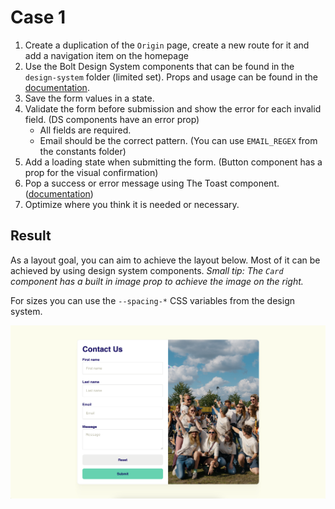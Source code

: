 # Case 1

1. Create a duplication of the `Origin` page, create a new route for it and add a navigation item on the homepage
2. Use the Bolt Design System components that can be found in the `design-system` folder (limited set). Props and usage can be found in the [documentation](https://rebranding.design-system.boltenergie.be).
3. Save the form values in a state.
4. Validate the form before submission and show the error for each invalid field. (DS components have an error prop)
   - All fields are required.
   - Email should be the correct pattern. (You can use `EMAIL_REGEX` from the constants folder)
5. Add a loading state when submitting the form. (Button component has a prop for the visual confirmation)
6. Pop a success or error message using The Toast component. ([documentation](https://rebranding.design-system.boltenergie.be/?path=/docs/components-toast--docs))
7. Optimize where you think it is needed or necessary.


## Result
As a layout goal, you can aim to achieve the layout below. Most of it can be achieved by using design system components. *Small tip: The `Card` component has a built in image prop to achieve the image on the right.*

For sizes you can use the `--spacing-*` CSS variables from the design system.

![result](./public/result.png)

